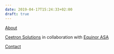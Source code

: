 ```yaml
---
date: 2019-04-17T15:24:33+02:00
draft: true
---
```


[About](https://resinsight.org/project/about/)

[Ceetron Solutions](http://www.ceetronsolutions.com) in collaboration with [Equinor ASA](https://www.equinor.com/)

[Contact](https://resinsight.org/project/contact/)
